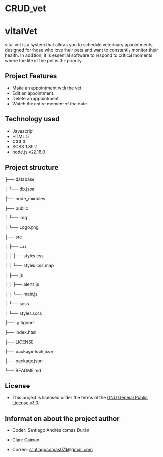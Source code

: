 # CRUD_vet

# vitalVet

vital vet is a system that allows you to schedule veterinary appointments, designed for those who love their pets and want to constantly monitor their health. In addition, it is essential software to respond to critical moments where the life of the pet is the priority.


## Project Features 

* Make an appointment with the vet.
* Edit an appointment.
* Delete an appointment.
* Watch the entire moment of the date.


## Technology used
* Javascript
* HTML 5
* CSS 3
* SCSS 1.89.2
* node.js v22.16.0


## Project structure

├── database

│   └── db.json

├── node_modules

├── public

│   └── img

│       └── Logo.png

├── src

│   ├── css

│   │   ├── styles.css

│   │   └── styles.css.map

│   ├── js

│   │   ├── alerts.js

│   │   └── main.js

│   └── scss

│       └── styles.scss

├── .gitignore

├── index.html

├── LICENSE

├── package-lock.json

├── package.json

└── README.md


##  License

* This project is licensed under the terms of the [GNU General Public License v3.0](https://www.gnu.org/licenses/gpl-3.0.en.html).


## Information about the project author


* Coder: Santiago Andrés comas Durán

* Clan: Caiman

* Correo: santiagocomas07d@gmail.com
